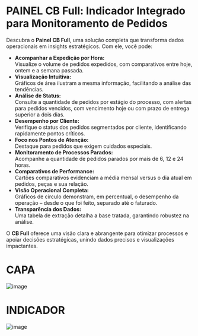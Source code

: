 # PAINEL CB Full: Indicador Integrado para Monitoramento de Pedidos

Descubra o **Painel CB Full**, uma solução completa que transforma dados operacionais em insights estratégicos. Com ele, você pode:

- **Acompanhar a Expedição por Hora:**  
  Visualize o volume de pedidos expedidos, com comparativos entre hoje, ontem e a semana passada.
- **Visualização Intuitiva:**  
  Gráficos de área ilustram a mesma informação, facilitando a análise das tendências.
- **Análise de Status:**  
  Consulte a quantidade de pedidos por estágio do processo, com alertas para pedidos vencidos, com vencimento hoje ou com prazo de entrega superior a dois dias.
- **Desempenho por Cliente:**  
  Verifique o status dos pedidos segmentados por cliente, identificando rapidamente pontos críticos.
- **Foco nos Pontos de Atenção:**  
  Destaque para pedidos que exigem cuidados especiais.
- **Monitoramento de Processos Parados:**  
  Acompanhe a quantidade de pedidos parados por mais de 6, 12 e 24 horas.
- **Comparativos de Performance:**  
  Cartões comparativos evidenciam a média mensal versus o dia atual em pedidos, peças e sua relação.
- **Visão Operacional Completa:**  
  Gráficos de círculo demonstram, em percentual, o desempenho da operação – desde o que foi feito, separado até o faturado.
- **Transparência dos Dados:**  
  Uma tabela de extração detalha a base tratada, garantindo robustez na análise.

O **CB Full** oferece uma visão clara e abrangente para otimizar processos e apoiar decisões estratégicas, unindo dados precisos e visualizações impactantes.

# CAPA

![image](https://github.com/user-attachments/assets/b6388a88-3e60-4b60-a29b-36552cf995a1)

# INDICADOR

![image](https://github.com/user-attachments/assets/f001ebf7-b53b-433e-8089-fc149204124b)


